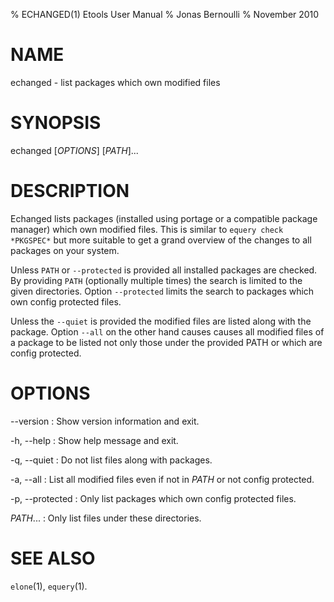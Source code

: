 % ECHANGED(1) Etools User Manual
% Jonas Bernoulli
% November 2010

# NAME

echanged - list packages which own modified files

# SYNOPSIS

echanged [*OPTIONS*] [*PATH*]...

# DESCRIPTION

Echanged lists packages (installed using portage or a compatible package
manager) which own modified files.  This is similar to `equery check *PKGSPEC*`
but more suitable to get a grand overview of the changes to all packages on
your system.

Unless `PATH` or `--protected` is provided all installed packages are
checked.  By providing `PATH` (optionally multiple times) the search is
limited to the given directories.  Option `--protected` limits the search
to packages which own config protected files.

Unless the `--quiet` is provided the modified files are listed along with
the package.  Option `--all` on the other hand causes causes all modified
files of a package to be listed not only those under the provided PATH or
which are config protected.

# OPTIONS

\--version
:   Show version information and exit.

-h, \--help
:   Show help message and exit.

-q, \--quiet
:   Do not list files along with packages.

-a, \--all
:   List all modified files even if not in *PATH* or not config protected.

-p, \--protected
:   Only list packages which own config protected files.

*PATH*...
:   Only list files under these directories.

# SEE ALSO

`elone`(1), `equery`(1).
